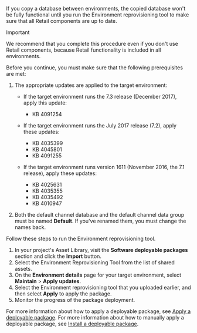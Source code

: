 If you copy a database between environments, the copied database won't be fully functional until you run the Environment reprovisioning tool to make sure that all Retail components are up to date.

> [!IMPORTANT]
> We recommend that you complete this procedure even if you don't use Retail components, because Retail functionality is included in all environments. 

Before you continue, you must make sure that the following prerequisites are met:

1. The appropriate updates are applied to the target environment:

    - If the target environment runs the 7.3 release (December 2017), apply this update:

        - KB 4091254

    - If the target environment runs the July 2017 release (7.2), apply these updates:

        - KB 4035399
        - KB 4045801
        - KB 4091255

    - If the target environment runs version 1611 (November 2016, the 7.1 release), apply these updates:

        - KB 4025631
        - KB 4035355
        - KB 4035492
        - KB 4010947

2. Both the default channel database and the default channel data group must be named **Default**. If you've renamed them, you must change the names back.

Follow these steps to run the Environment reprovisioning tool.

1. In your project's Asset Library, visit the **Software deployable packages** section and click the **Import** button.
2. Select the Environment Reprovisioning Tool from the list of shared assets.
3. On the **Environment details** page for your target environment, select **Maintain** \> **Apply updates**.
4. Select the Environment reprovisioning tool that you uploaded earlier, and then select **Apply** to apply the package.
5. Monitor the progress of the package deployment. 

For more information about how to apply a deployable package, see [Apply a deployable package](../deployment/create-apply-deployable-package.md). For more information about how to manually apply a deployable package, see [Install a deployable package](../deployment/install-deployable-package.md).
